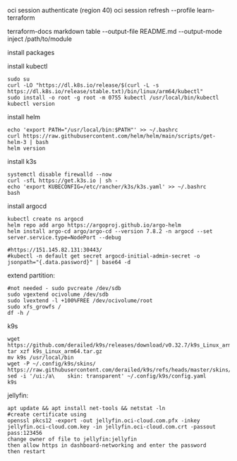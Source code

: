 oci session authenticate (region 40)
oci session refresh --profile learn-terraform

terraform-docs markdown table --output-file README.md --output-mode inject /path/to/module

install packages

install kubectl
```
sudo su
curl -LO "https://dl.k8s.io/release/$(curl -L -s https://dl.k8s.io/release/stable.txt)/bin/linux/arm64/kubectl"
sudo install -o root -g root -m 0755 kubectl /usr/local/bin/kubectl
kubectl version
```
install helm
```
echo 'export PATH="/usr/local/bin:$PATH"' >> ~/.bashrc
curl https://raw.githubusercontent.com/helm/helm/main/scripts/get-helm-3 | bash
helm version
```

install k3s
```
systemctl disable firewalld --now
curl -sfL https://get.k3s.io | sh -
echo 'export KUBECONFIG=/etc/rancher/k3s/k3s.yaml' >> ~/.bashrc
bash
```

install argocd
```
kubectl create ns argocd
helm repo add argo https://argoproj.github.io/argo-helm
helm install argo-cd argo/argo-cd --version 7.8.2 -n argocd --set server.service.type=NodePort --debug

#https://151.145.82.131:30443/
#kubectl -n default get secret argocd-initial-admin-secret -o jsonpath="{.data.password}" | base64 -d
```
extend partition:
```
#not needed - sudo pvcreate /dev/sdb
sudo vgextend ocivolume /dev/sdb
sudo lvextend -l +100%FREE /dev/ocivolume/root
sudo xfs_growfs /
df -h /
```

k9s
```
wget https://github.com/derailed/k9s/releases/download/v0.32.7/k9s_Linux_arm64.tar.gz
tar xzf k9s_Linux_arm64.tar.gz
mv k9s /usr/local/bin
wget -P ~/.config/k9s/skins/ https://raw.githubusercontent.com/derailed/k9s/refs/heads/master/skins/transparent.yaml
sed -i '/ui:/a\    skin: transparent' ~/.config/k9s/config.yaml
k9s
```
jellyfin:
```
apt update && apt install net-tools && netstat -ln
#create certificate using 
openssl pkcs12 -export -out jellyfin.oci-cloud.com.pfx -inkey jellyfin.oci-cloud.com.key -in jellyfin.oci-cloud.com.crt -passout pass:123456
change owner of file to jellyfin:jellyfin
then allow https in dashboard-networking and enter the password
then restart
```




